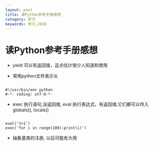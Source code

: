 ```yaml
---
layout: post
title: 读Python参考手册感想
category: 学习
keywords: 学习,2016
---
```


# 读Python参考手册感想

+ yield 可以有返回值，这点估计很少人知道和使用

+ 常用python文件表示头

```

#!/usr/bin/env python
#-*- coding: utf-8-*-

```

+ exec 执行语句,没返回值, eval 执行表达式，有返回值,它们都可以传入globals(), locals()

```

eval('1+1')
exec('for i in range(100):print(i)')

````


+ 抽象基类的注册, 以后可能有大用

